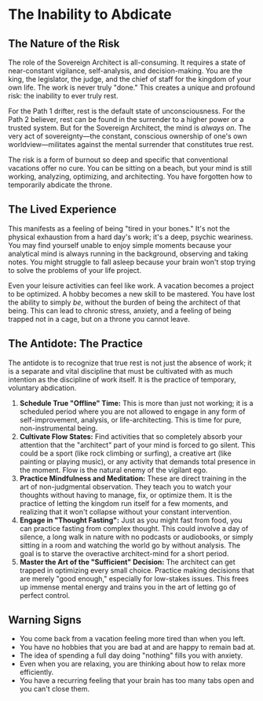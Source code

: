 
# The Inability to Abdicate

## The Nature of the Risk

The role of the Sovereign Architect is all-consuming. It requires a state of near-constant vigilance, self-analysis, and decision-making. You are the king, the legislator, the judge, and the chief of staff for the kingdom of your own life. The work is never truly "done." This creates a unique and profound risk: the inability to ever truly rest.

For the Path 1 drifter, rest is the default state of unconsciousness. For the Path 2 believer, rest can be found in the surrender to a higher power or a trusted system. But for the Sovereign Architect, the mind is *always on*. The very act of sovereignty—the constant, conscious ownership of one's own worldview—militates against the mental surrender that constitutes true rest.

The risk is a form of burnout so deep and specific that conventional vacations offer no cure. You can be sitting on a beach, but your mind is still working, analyzing, optimizing, and architecting. You have forgotten how to temporarily abdicate the throne.

## The Lived Experience

This manifests as a feeling of being "tired in your bones." It's not the physical exhaustion from a hard day's work; it's a deep, psychic weariness. You may find yourself unable to enjoy simple moments because your analytical mind is always running in the background, observing and taking notes. You might struggle to fall asleep because your brain won't stop trying to solve the problems of your life project.

Even your leisure activities can feel like work. A vacation becomes a project to be optimized. A hobby becomes a new skill to be mastered. You have lost the ability to simply *be*, without the burden of being the architect of that being. This can lead to chronic stress, anxiety, and a feeling of being trapped not in a cage, but on a throne you cannot leave.

## The Antidote: The Practice

The antidote is to recognize that true rest is not just the absence of work; it is a separate and vital discipline that must be cultivated with as much intention as the discipline of work itself. It is the practice of temporary, voluntary abdication.

1.  **Schedule True "Offline" Time:** This is more than just not working; it is a scheduled period where you are not allowed to engage in any form of self-improvement, analysis, or life-architecting. This is time for pure, non-instrumental being.
2.  **Cultivate Flow States:** Find activities that so completely absorb your attention that the "architect" part of your mind is forced to go silent. This could be a sport (like rock climbing or surfing), a creative art (like painting or playing music), or any activity that demands total presence in the moment. Flow is the natural enemy of the vigilant ego.
3.  **Practice Mindfulness and Meditation:** These are direct training in the art of non-judgmental observation. They teach you to watch your thoughts without having to manage, fix, or optimize them. It is the practice of letting the kingdom run itself for a few moments, and realizing that it won't collapse without your constant intervention.
4.  **Engage in "Thought Fasting":** Just as you might fast from food, you can practice fasting from complex thought. This could involve a day of silence, a long walk in nature with no podcasts or audiobooks, or simply sitting in a room and watching the world go by without analysis. The goal is to starve the overactive architect-mind for a short period.
5.  **Master the Art of the "Sufficient" Decision:** The architect can get trapped in optimizing every small choice. Practice making decisions that are merely "good enough," especially for low-stakes issues. This frees up immense mental energy and trains you in the art of letting go of perfect control.

## Warning Signs

*   You come back from a vacation feeling more tired than when you left.
*   You have no hobbies that you are bad at and are happy to remain bad at.
*   The idea of spending a full day doing "nothing" fills you with anxiety.
*   Even when you are relaxing, you are thinking about how to relax more efficiently.
*   You have a recurring feeling that your brain has too many tabs open and you can't close them.
